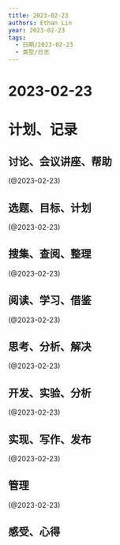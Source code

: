 ```yaml
---
title: 2023-02-23
authors: Ethan Lin
year: 2023-02-23 
tags:
  - 日期/2023-02-23 
  - 类型/日志 
---
```



# 2023-02-23






# 计划、记录

## 讨论、会议讲座、帮助

(@2023-02-23)



## 选题、目标、计划

(@2023-02-23)



## 搜集、查阅、整理

(@2023-02-23)



## 阅读、学习、借鉴

(@2023-02-23)



## 思考、分析、解决

(@2023-02-23)



## 开发、实验、分析

(@2023-02-23)



## 实现、写作、发布

(@2023-02-23)





## 管理

(@2023-02-23)



## 感受、心得



